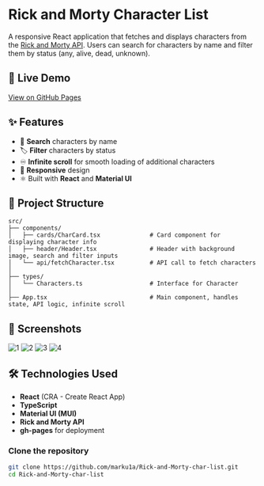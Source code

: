# Rick and Morty Character List

A responsive React application that fetches and displays characters from the [Rick and Morty API](https://rickandmortyapi.com/). Users can search for characters by name and filter them by status (any, alive, dead, unknown). 

## 🔗 Live Demo

[View on GitHub Pages](https://marku1a.github.io/Rick-and-Morty-char-list)

## ✨ Features

- 🔎 **Search** characters by name
- 🏷️ **Filter** characters by status
- ♾️ **Infinite scroll** for smooth loading of additional characters
- 📱 **Responsive** design 
- ⚛️ Built with **React** and **Material UI**

## 📂 Project Structure

```plaintext
src/
├── components/
│   ├── cards/CharCard.tsx              # Card component for displaying character info
│   ├── header/Header.tsx               # Header with background image, search and filter inputs
│   └── api/fetchCharacter.tsx          # API call to fetch characters
│
├── types/
│   └── Characters.ts                   # Interface for Character
│
├── App.tsx                             # Main component, handles state, API logic, infinite scroll
```

## 📸 Screenshots
![1](https://github.com/user-attachments/assets/75f16f2c-b51f-4c28-a18b-8f3ee4ffed20)
![2](https://github.com/user-attachments/assets/b3b431c4-f532-4861-b8bf-d2a39bacddac)
![3](https://github.com/user-attachments/assets/4239b84c-c6cb-4e3f-b2bd-fb39da2631ca)
![4](https://github.com/user-attachments/assets/8742b313-1415-416a-ba0c-16e1109a945d)





## 🛠️ Technologies Used

- **React** (CRA - Create React App)
- **TypeScript**
- **Material UI (MUI)**
- **Rick and Morty API**
- **gh-pages** for deployment


### Clone the repository

```bash
git clone https://github.com/marku1a/Rick-and-Morty-char-list.git
cd Rick-and-Morty-char-list
